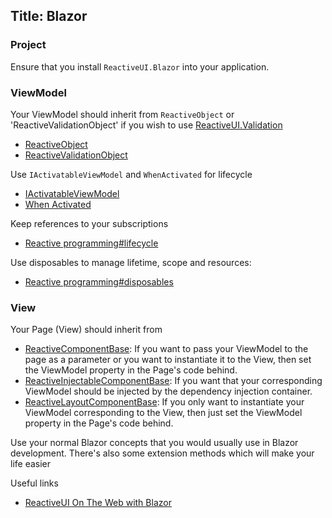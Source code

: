 Title: Blazor
---

### Project

Ensure that you install `ReactiveUI.Blazor` into your application.

### ViewModel

Your ViewModel should inherit from `ReactiveObject` or 'ReactiveValidationObject' if you wish to use [ReactiveUI.Validation](https://www.reactiveui.net/docs/handbook/user-input-validation/)

- [ReactiveObject](https://reactiveui.net/api/reactiveui/reactiveobject/)
- [ReactiveValidationObject](https://reactiveui.net/api/reactiveui.validation.helpers/reactivevalidationobject/)

Use `IActivatableViewModel` and `WhenActivated` for lifecycle

- [IActivatableViewModel](https://reactiveui.net/api/reactiveui/IActivatableViewModel/)
- [When Activated](https://reactiveui.net/docs/handbook/when-activated/)

Keep references to your subscriptions

- [Reactive programming#lifecycle](https://reactiveui.net/docs/reactive-programming/#lifecycle)

Use disposables to manage lifetime, scope and resources:

- [Reactive programming#disposables](https://reactiveui.net/docs/reactive-programming/#disposables)

### View

Your Page (View) should inherit from

- [ReactiveComponentBase<T>](https://www.reactiveui.net/api/reactiveui.blazor/reactivecomponentbase_1/): If you want to pass your ViewModel to the page as a parameter or you want to instantiate it to the View, then set the ViewModel property in the Page's code behind.
- [ReactiveInjectableComponentBase<T>](https://www.reactiveui.net/api/reactiveui.blazor/reactiveinjectablecomponentbase_1/): If you want that your corresponding ViewModel should be injected by the dependency injection container.
- [ReactiveLayoutComponentBase](https://www.reactiveui.net/api/reactiveui.blazor/reactivelayoutcomponentbase_1/): If you only want to instantiate your ViewModel corresponding to the View, then just set the ViewModel property in the Page's code behind.


Use your normal Blazor concepts that you would usually use in Blazor development. There's also some extension methods which will make your life easier

Useful links
- [ReactiveUI On The Web with Blazor](https://www.reactiveui.net/blog/2020/07/article-blazor-compelling-example)
